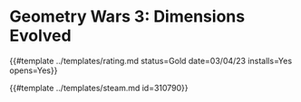 # Geometry Wars 3: Dimensions Evolved

{{#template ../templates/rating.md status=Gold date=03/04/23 installs=Yes opens=Yes}} 

{{#template ../templates/steam.md id=310790}}